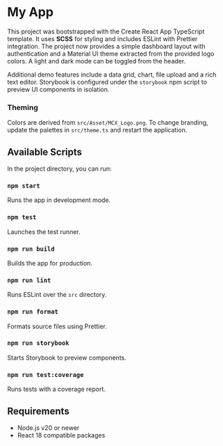 # My App

This project was bootstrapped with the Create React App TypeScript template.
It uses **SCSS** for styling and includes ESLint with Prettier integration.
The project now provides a simple dashboard layout with authentication
and a Material UI theme extracted from the provided logo colors. A light
and dark mode can be toggled from the header.

Additional demo features include a data grid, chart, file upload and a
rich text editor. Storybook is configured under the `storybook` npm
script to preview UI components in isolation.

### Theming

Colors are derived from `src/Asset/MCX_Logo.png`. To change branding,
update the palettes in `src/theme.ts` and restart the application.

## Available Scripts

In the project directory, you can run:

### `npm start`

Runs the app in development mode.

### `npm test`

Launches the test runner.

### `npm run build`

Builds the app for production.

### `npm run lint`

Runs ESLint over the `src` directory.

### `npm run format`

Formats source files using Prettier.

### `npm run storybook`

Starts Storybook to preview components.

### `npm run test:coverage`

Runs tests with a coverage report.

## Requirements

- Node.js v20 or newer
- React 18 compatible packages
